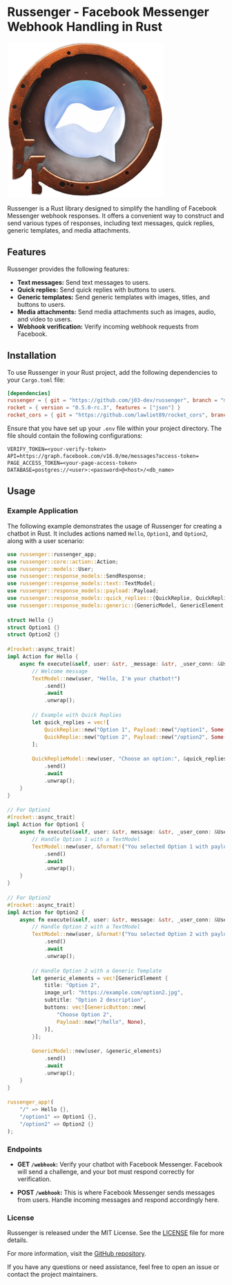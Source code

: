 # Russenger - Facebook Messenger Webhook Handling in Rust

![Russenger Logo](./image.png)

Russenger is a Rust library designed to simplify the handling of Facebook Messenger webhook responses. It offers a convenient way to construct and send various types of responses, including text messages, quick replies, generic templates, and media attachments.

## Features

Russenger provides the following features:

- **Text messages:** Send text messages to users.
- **Quick replies:** Send quick replies with buttons to users.
- **Generic templates:** Send generic templates with images, titles, and buttons to users.
- **Media attachments:** Send media attachments such as images, audio, and video to users.
- **Webhook verification:** Verify incoming webhook requests from Facebook.

## Installation

To use Russenger in your Rust project, add the following dependencies to your `Cargo.toml` file:

```toml
[dependencies]
russenger = { git = "https://github.com/j03-dev/russenger", branch = "main" }
rocket = { version = "0.5.0-rc.3", features = ["json"] }
rocket_cors = { git = "https://github.com/lawliet89/rocket_cors", branch = "master" }
```

Ensure that you have set up your `.env` file within your project directory. The file should contain the following configurations:

```env
VERIFY_TOKEN=<your-verify-token>
API=https://graph.facebook.com/v16.0/me/messages?access-token=
PAGE_ACCESS_TOKEN=<your-page-access-token>
DATABASE=postgres://<user>:<password>@<host>/<db_name>
```

## Usage

### Example Application

The following example demonstrates the usage of Russenger for creating a chatbot in Rust. It includes actions named `Hello`, `Option1`, and `Option2`, along with a user scenario:

```rust
use russenger::russenger_app;
use russenger::core::action::Action;
use russenger::models::User;
use russenger::response_models::SendResponse;
use russenger::response_models::text::TextModel;
use russenger::response_models::payload::Payload;
use russenger::response_models::quick_replies::{QuickReplie, QuickReplieModel};
use russenger::response_models::generic::{GenericModel, GenericElement, GenericButton};

struct Hello {}
struct Option1 {}
struct Option2 {}

#[rocket::async_trait]
impl Action for Hello {
    async fn execute(&self, user: &str, _message: &str, _user_conn: &User) {
        // Welcome message
        TextModel::new(user, "Hello, I'm your chatbot!")
            .send()
            .await
            .unwrap();

        // Example with Quick Replies
        let quick_replies = vec![
            QuickReplie::new("Option 1", Payload::new("/option1", Some("payload_for_option1".to_string()))),
            QuickReplie::new("Option 2", Payload::new("/option2", Some("payload_for_option2".to_string()))),
        ];

        QuickReplieModel::new(user, "Choose an option:", &quick_replies)
            .send()
            .await
            .unwrap();
    }
}

// For Option1
#[rocket::async_trait]
impl Action for Option1 {
    async fn execute(&self, user: &str, message: &str, _user_conn: &User) {
        // Handle Option 1 with a TextModel
        TextModel::new(user, &format!("You selected Option 1 with payload: {}", message))
            .send()
            .await
            .unwrap();
    }
}

// For Option2
#[rocket::async_trait]
impl Action for Option2 {
    async fn execute(&self, user: &str, message: &str, _user_conn: &User) {
        // Handle Option 2 with a TextModel
        TextModel::new(user, &format!("You selected Option 2 with payload: {}", message))
            .send()
            .await
            .unwrap();
        
        // Handle Option 2 with a Generic Template
        let generic_elements = vec![GenericElement {
            title: "Option 2",
            image_url: "https://example.com/option2.jpg",
            subtitle: "Option 2 description",
            buttons: vec![GenericButton::new(
                "Choose Option 2",
                Payload::new("/hello", None),
            )],
        }];

        GenericModel::new(user, &generic_elements)
            .send()
            .await
            .unwrap();
    }
}

russenger_app!(
    "/" => Hello {},
    "/option1" => Option1 {},
    "/option2" => Option2 {}
);
```

### Endpoints

- **GET `/webhook`:** Verify your chatbot with Facebook Messenger. Facebook will send a challenge, and your bot must respond correctly for verification.

- **POST `/webhook`:** This is where Facebook Messenger sends messages from users. Handle incoming messages and respond accordingly here.

### License

Russenger is released under the MIT License. See the [LICENSE](LICENSE) file for more details.

For more information, visit the [GitHub repository](https://github.com/j03-dev/russenger).

If you have any questions or need assistance, feel free to open an issue or contact the project maintainers.